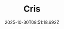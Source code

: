 ---
title: "Cris"
description: ""
image: "/uploads/photos/1761814278682-Cris.webp"
thumbnail: "/uploads/photos/1761814278682-Cris-thumb.webp"
width: 6000
height: 4000
featured: false
date: 2025-10-30T08:51:18.692Z
order: 0
---